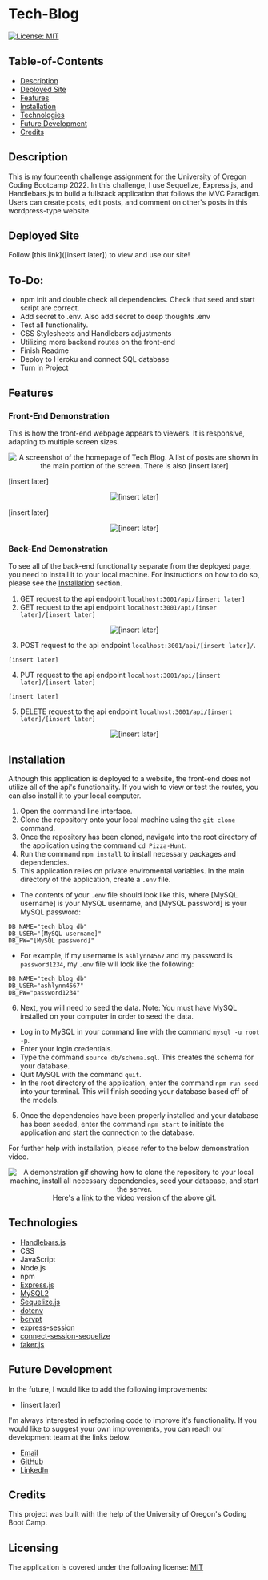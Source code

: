 # Tech-Blog

[![License: MIT](https://img.shields.io/badge/License-MIT-yellow.svg)](https://opensource.org/licenses/MIT)

## Table-of-Contents

- [Description](#description)
- [Deployed Site](#deployed-site)
- [Features](#features)
- [Installation](#installation)
- [Technologies](#technologies)
- [Future Development](#future-development)
- [Credits](#credits)

## Description

This is my fourteenth challenge assignment for the University of Oregon Coding Bootcamp 2022. In this challenge, I use Sequelize, Express.js, and Handlebars.js to build a fullstack application that follows the MVC Paradigm. Users can create posts, edit posts, and comment on other's posts in this wordpress-type website.

## Deployed Site

Follow [this link]([insert later]) to view and use our site!

## To-Do:

- npm init and double check all dependencies. Check that seed and start script are correct. 
- Add secret to .env. Also add secret to deep thoughts .env
- Test all functionality.
- CSS Stylesheets and Handlebars adjustments
- Utilizing more backend routes on the front-end
- Finish Readme
- Deploy to Heroku and connect SQL database
- Turn in Project

## Features

### Front-End Demonstration

This is how the front-end webpage appears to viewers. It is responsive, adapting to multiple screen sizes.

<p align="center">
<img alt="A screenshot of the homepage of Tech Blog. A list of posts are shown in the main portion of the screen. There is also [insert later]" src="./assets/images/tech-blog-screenshot.jpg"/>
</p>

[insert later]

<p align="center">
<img alt="[insert later]" src="./assets/images/tech-blog-demo.gif"/>
</p>

[insert later]

<p align="center">
<img alt="[insert later]" src="./assets/images/tech-blog-demo-[insert later].gif"/> 
</p>

### Back-End Demonstration

To see all of the back-end functionality separate from the deployed page, you need to install it to your local machine. For instructions on how to do so, please see the [Installation](#installation) section.

1. GET request to the api endpoint `localhost:3001/api/[insert later]` 
2. GET request to the api endpoint `localhost:3001/api/[inser later]/[insert later]` 

<p align="center">
<img alt="[insert later]" src="./assets/images/pizza-hunt-demo-[insert later].gif"/>
</p>

3. POST request to the api endpoint `localhost:3001/api/[insert later]/`. 
  ```
  [insert later]
  ```

4. PUT request to the api endpoint `localhost:3001/api/[insert later]/[insert later]` 
  ```
  [insert later]
  ```

5. DELETE request to the api endpoint `localhost:3001/api/[insert later]/[insert later]`

<p align="center">
<img alt="[insert later]" src="./assets/images/pizza-hunt-demo-[insert later].gif"/>
</p>

## Installation

Although this application is deployed to a website, the front-end does not utilize all of the api's functionality. If you wish to view or test the routes, you can also install it to your local computer.

1. Open the command line interface.
2. Clone the repository onto your local machine using the `git clone` command.
3. Once the repository has been cloned, navigate into the root directory of the application using the command `cd Pizza-Hunt`.
4. Run the command `npm install` to install necessary packages and dependencies.
5. This application relies on private enviromental variables. In the main directory of the application, create a `.env` file.
  - The contents of your `.env` file should look like this, where [MySQL username] is your MySQL username, and [MySQL password] is your MySQL password:
  ```
  DB_NAME="tech_blog_db"
  DB_USER="[MySQL username]"
  DB_PW="[MySQL password]"
  ```
  - For example, if my username is `ashlynn4567` and my password is `password1234`, my `.env` file will look like the following:
  ```
  DB_NAME="tech_blog_db"
  DB_USER="ashlynn4567"
  DB_PW="password1234"
  ```
6. Next, you will need to seed the data. Note: You must have MySQL installed on your computer in order to seed the data.
  - Log in to MySQL in your command line with the command `mysql -u root -p`.
  - Enter your login credentials.
  - Type the command `source db/schema.sql`. This creates the schema for your database.
  - Quit MySQL with the command `quit`.
  - In the root directory of the application, enter the command `npm run seed` into your terminal. This will finish seeding your database based off of the models. 
5. Once the dependencies have been properly installed and your database has been seeded, enter the command `npm start` to initiate the application and start the connection to the database.

For further help with installation, please refer to the below demonstration video.

<p align="center">
<img alt="A demonstration gif showing how to clone the repository to your local machine, install all necessary dependencies, seed your database, and start the server." src="./assets/images/pizza-hunt-demo-[insert later].gif"/>
<br>Here's a <a href="[insert later]" target="_blank">link</a> to the video version of the above gif.
</p>

## Technologies

- [Handlebars.js](https://handlebarsjs.com/)
- CSS
- JavaScript
- Node.js
- npm
- [Express.js](https://expressjs.com/)
- [MySQL2](https://www.npmjs.com/package/mysql2)
- [Sequelize.js](https://sequelize.org/)
- [dotenv](https://www.npmjs.com/package/dotenv)
- [bcrypt](https://www.npmjs.com/package/bcrypt)
- [express-session](https://www.npmjs.com/package/express-session)
- [connect-session-sequelize](https://www.npmjs.com/package/express-session-sequelize)
- [faker.js](https://fakerjs.dev/)

## Future Development

In the future, I would like to add the following improvements:

- [insert later]

I'm always interested in refactoring code to improve it's functionality. If you would like to suggest your own improvements, you can reach our development team at the links below.

- <a href="mailto:ashlynn4567@gmail.com">Email</a>
- <a href="https://github.com/ashlynn4567">GitHub</a>
- <a href="https://www.linkedin.com/in/ashley-lynn-smith/">LinkedIn</a>

## Credits

This project was built with the help of the University of Oregon's Coding Boot Camp.

## Licensing

The application is covered under the following license: [MIT](https://opensource.org/licenses/MIT)